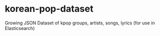 # korean-pop-dataset
Growing JSON Dataset of kpop groups, artists, songs, lyrics (for use in Elasticsearch)
